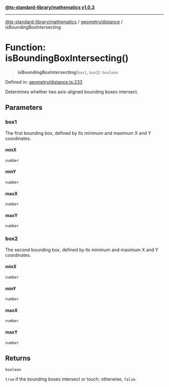 [**@ts-standard-library/mathematics v1.0.3**](../../../README.md)

***

[@ts-standard-library/mathematics](../../../README.md) / [geometry/distance](../README.md) / isBoundingBoxIntersecting

# Function: isBoundingBoxIntersecting()

> **isBoundingBoxIntersecting**(`box1`, `box2`): `boolean`

Defined in: [geometry/distance.ts:233](https://github.com/gabaudette/ts-stdlib/blob/be448e6a9d9c20c6c2f27f6550ce4e65fc8c9b89/packages/mathematics/src/geometry/distance.ts#L233)

Determines whether two axis-aligned bounding boxes intersect.

## Parameters

### box1

The first bounding box, defined by its minimum and maximum X and Y coordinates.

#### minX

`number`

#### minY

`number`

#### maxX

`number`

#### maxY

`number`

### box2

The second bounding box, defined by its minimum and maximum X and Y coordinates.

#### minX

`number`

#### minY

`number`

#### maxX

`number`

#### maxY

`number`

## Returns

`boolean`

`true` if the bounding boxes intersect or touch; otherwise, `false`.
